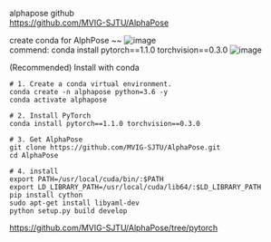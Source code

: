 alphapose github  
https://github.com/MVIG-SJTU/AlphaPose  

create conda for AlphPose ~~
![image](https://user-images.githubusercontent.com/56099627/77866693-0cce3b80-726f-11ea-9097-6e11f35818c6.png)  
commend: conda install pytorch==1.1.0 torchvision==0.3.0
![image](https://user-images.githubusercontent.com/56099627/77866741-35563580-726f-11ea-8ba6-ff6385cbcf93.png)  

(Recommended) Install with conda  

    # 1. Create a conda virtual environment.
    conda create -n alphapose python=3.6 -y
    conda activate alphapose

    # 2. Install PyTorch
    conda install pytorch==1.1.0 torchvision==0.3.0

    # 3. Get AlphaPose
    git clone https://github.com/MVIG-SJTU/AlphaPose.git
    cd AlphaPose

    # 4. install
    export PATH=/usr/local/cuda/bin/:$PATH
    export LD_LIBRARY_PATH=/usr/local/cuda/lib64/:$LD_LIBRARY_PATH
    pip install cython
    sudo apt-get install libyaml-dev
    python setup.py build develop

https://github.com/MVIG-SJTU/AlphaPose/tree/pytorch  

